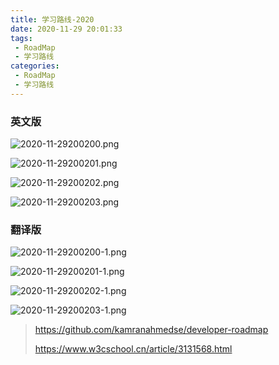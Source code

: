 ```yaml
---
title: 学习路线-2020
date: 2020-11-29 20:01:33
tags:
 - RoadMap
 - 学习路线
categories:
 - RoadMap
 - 学习路线
---
```


### 英文版

![2020-11-29200200.png](/images/2020-11-29200200.png)

![2020-11-29200201.png](/images/2020-11-29200201.png)

![2020-11-29200202.png](/images/2020-11-29200202.png)

![2020-11-29200203.png](/images/2020-11-29200203.png)

### 翻译版

![2020-11-29200200-1.png](/images/2020-11-29200200-1.png)

![2020-11-29200201-1.png](/images/2020-11-29200201-1.png)

![2020-11-29200202-1.png](/images/2020-11-29200202-1.png)

![2020-11-29200203-1.png](/images/2020-11-29200203-1.png)



> https://github.com/kamranahmedse/developer-roadmap
>
> https://www.w3cschool.cn/article/3131568.html